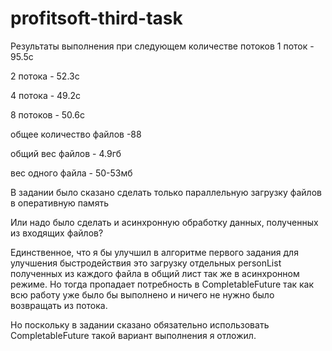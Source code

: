 # profitsoft-third-task
Результаты выполнения при следующем количестве потоков
1 поток - 95.5с

2 потока - 52.3с

4 потока - 49.2c

8 потоков - 50.6c

общее количество файлов -88

общий вес файлов - 4.9гб

вес одного файла - 50-53мб





В задании было сказано сделать только параллельную загрузку файлов в оперативную память

Или надо было сделать и асинхронную обработку данных, полученных из входящих файлов?

Единственное, что я бы улучшил в алгоритме первого задания для улучшения быстродействия это загрузку отдельных personList полученных из каждого файла в общий лист так же в асинхронном режиме. Но тогда пропадает потребность в CompletableFuture так как всю работу уже было бы выполнено и ничего не нужно было возвращать из потока.

Но поскольку в задании сказано обязательно использовать CompletableFuture такой вариант выполнения я отложил.
